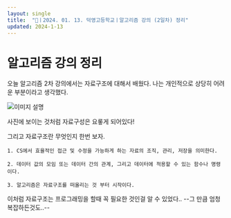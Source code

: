```yaml
---
layout: single
title:  "📢ㅣ2024. 01. 13. 덕영고등학교ㅣ알고리즘 강의 (2일차) 정리"
updated: 2024-1-13
---
```


# 알고리즘 강의 정리

오늘 알고리즘 2차 강의에서는 자료구조에 대해서 배웠다. 나는 개인적으로 상당히 어려운 부분이라고 생각했다.

![이미지 설명](https://velog.velcdn.com/images/ez0ez0/post/31ac3962-0fa0-4c87-abc1-850b5cab3561/image.png)

사진에 보이는 것처럼 자료구성은 요롷게 되어있다!

그리고 자료구조란 무엇인지 한번 보자.

```
1. CS에서 효율적인 접근 및 수정을 가능하게 하는 자료의 조직, 관리, 저장을 의미한다.

2. 데이터 값의 모임 또는 데이터 간의 관계, 그리고 데이터에 적용할 수 있는 함수나 명령이다.

3. 알고리즘은 자료구조를 떠올리는 것 부터 시작이다.
```
이처럼 자료구조는 프로그래밍을 할때 꼭 필요한 것인걸 알 수 있었다.. --그 만큼 엄청 복잡하든것도..--
